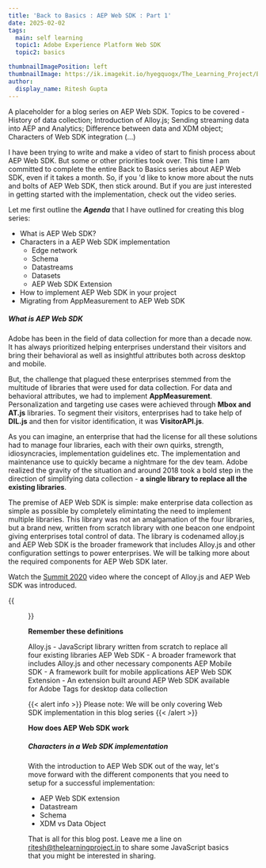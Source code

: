 ```yaml
---
title: 'Back to Basics : AEP Web SDK : Part 1'
date: 2025-02-02
tags:
  main: self learning
  topic1: Adobe Experience Platform Web SDK
  topic2: basics

thumbnailImagePosition: left
thumbnailImage: https://ik.imagekit.io/hyegquogx/The_Learning_Project/Back%20to%20basics%20%20Part%207.png
author:
  display_name: Ritesh Gupta
---
```


A placeholder for a blog series on AEP Web SDK. Topics to be covered - History of data collection; Introduction of Alloy.js; Sending streaming data into AEP and Analytics; Difference between data and XDM object; Characters of Web SDK integration (...)

<!--more-->

I have been trying to write and make a video of start to finish process about AEP Web SDK. But some or other priorities took over. This time I am committed to complete the entire Back to Basics series about AEP Web SDK, even if it takes a month. So, if you 'd like to know more about the nuts and bolts of AEP Web SDK, then stick around. But if you are just interested in getting started with the implementation, check out the video series.

Let me first outline the **_Agenda_** that I have outlined for creating this blog series:

- What is AEP Web SDK?
- Characters in a AEP Web SDK implementation
  - Edge network
  - Schema
  - Datastreams
  - Datasets
  - AEP Web SDK Extension
- How to implement AEP Web SDK in your project
- Migrating from AppMeasurement to AEP Web SDK

##### What is AEP Web SDK

Adobe has been in the field of data collection for more than a decade now. It has always prioritized helping enterprises understand their visitors and bring their behavioral as well as insightful attributes both across desktop and mobile.

But, the challenge that plagued these enterprises stemmed from the multitude of libraries that were used for data collection. For data and behavioral attributes, we had to implement **AppMeasurement**. Personalization and targeting use cases were achieved through **Mbox and AT.js** libraries. To segment their visitors, enterprises had to take help of **DIL.js** and then for visitor identification, it was **VisitorAPI.js**.

As you can imagine, an enterprise that had the license for all these solutions had to manage four libraries, each with their own quirks, strength, idiosyncracies, implementation guidelines etc. The implementation and maintenance use to quickly became a nightmare for the dev team. Adobe realized the gravity of the situation and around 2018 took a bold step in the direction of simplifying data collection - **a single library to replace all the existing libraries**.

The premise of AEP Web SDK is simple: make enterprise data collection as simple as possible by completely elimintating the need to implement multiple libraries. This library was not an amalgamation of the four libraries, but a brand new, written from scratch library with one beacon one endpoint giving enterprises total control of data. The library is codenamed alloy.js and AEP Web SDK is the broader framework that includes Alloy.js and other configuration settings to power enterprises. We will be talking more about the required components for AEP Web SDK later.

Watch the [Summit 2020](https://experienceleague.adobe.com/en/docs/experience-platform/web-sdk/home#overview) video where the concept of Alloy.js and AEP Web SDK was introduced.

{{<figure src = "https://ik.imagekit.io/hyegquogx/The_Learning_Project/Screenshot%202025-02-03%20at%201.01.36%E2%80%AFPM.png">}}

**Remember these definitions**

Alloy.js - JavaScript library written from scratch to replace all four existing libraries
AEP Web SDK - A broader framework that includes Alloy.js and other necessary components
AEP Mobile SDK - A framework built for mobile applications
AEP Web SDK Extension - An extension built around AEP Web SDK available for Adobe Tags for desktop data collection

{{< alert info >}}
Please note: We will be only covering Web SDK implementation in this blog series
{{< /alert >}}

**How does AEP Web SDK work**

##### Characters in a Web SDK implementation

With the introduction to AEP Web SDK out of the way, let's move forward with the different components that you need to setup for a successful implementation:

- AEP Web SDK extension
- Datastream
- Schema
- XDM vs Data Object

That is all for this blog post. Leave me a line on ritesh@thelearningproject.in to share some JavaScript basics that you might be interested in sharing.
